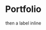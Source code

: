 ---
title: Portfolio
subtitle: then a label inline
slides:
    - k12lab
    - thoughtworks
    - k12lab
    - thoughtworks
    - k12lab
---